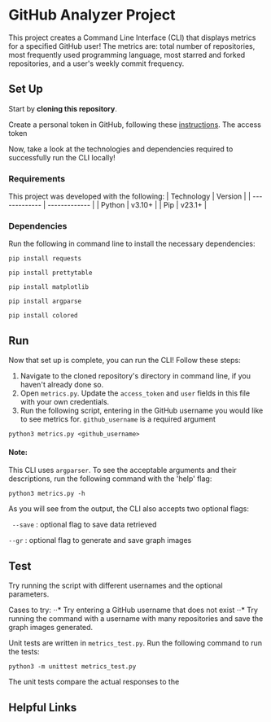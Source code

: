 # GitHub Analyzer Project

This project creates a Command Line Interface (CLI) that displays metrics for a specified GitHub user! The metrics are: total number of repositories, most frequently used programming language, most starred and forked repositories, and a user's weekly commit frequency.


## Set Up 
Start by **cloning this repository**. 

Create a personal token in GitHub, following these [instructions](https://docs.github.com/en/authentication/keeping-your-account-and-data-secure/creating-a-personal-access-token). The access token 

Now, take a look at the technologies and dependencies required to successfully run the CLI locally!

### Requirements 
This project was developed with the following: 
| Technology | Version |
| ------------- | ------------- |
| Python | v3.10+  |
| Pip  | v23.1+  |


### Dependencies 
Run the following in command line to install the necessary dependencies:


```
pip install requests  
```
```
pip install prettytable
```
```
pip install matplotlib
```
```
pip install argparse
```
```
pip install colored
```


## Run 
Now that set up is complete, you can run the CLI! Follow these steps: 
1. Navigate to the cloned repository's directory in command line, if you haven't already done so.
2. Open `metrics.py`. Update the `access_token` and `user` fields in this file with your own credentials. 
3. Run the following script, entering in the GitHub username you would like to see metrics for. `github_username` is a required argument

```
python3 metrics.py <github_username>
```

#### Note: 
This CLI uses `argparser`. To see the acceptable arguments and their descriptions, run the following command with the 'help' flag: 
```
python3 metrics.py -h
```
As you will see from the output, the CLI also accepts two optional flags: 

` --save` : optional flag to save data retrieved

`--gr` : optional flag to generate and save graph images




## Test
Try running the script with different usernames and the optional parameters. 

Cases to try: 
⋅⋅* Try entering a GitHub username that does not exist
⋅⋅* Try running the command with a username with many repositories and save the graph images generated.


Unit tests are written in `metrics_test.py`. 
Run the following command to run the tests: 
```
python3 -m unittest metrics_test.py
```
The unit tests compare the actual responses to the 


## Helpful Links



